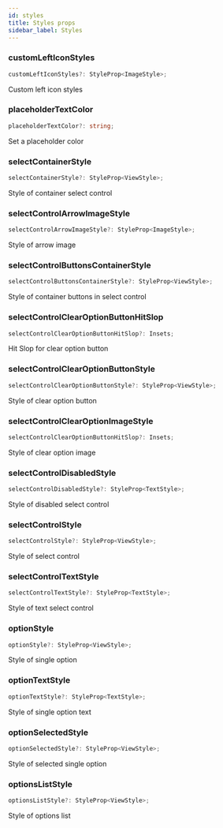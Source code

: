 ```yaml
---
id: styles
title: Styles props
sidebar_label: Styles
---
```


### customLeftIconStyles
```typescript jsx
customLeftIconStyles?: StyleProp<ImageStyle>;
```
Custom left icon styles

### placeholderTextColor
```typescript jsx
placeholderTextColor?: string;
```
Set a placeholder color

### selectContainerStyle
```typescript jsx
selectContainerStyle?: StyleProp<ViewStyle>;
```
Style of container select control

### selectControlArrowImageStyle
```typescript jsx
selectControlArrowImageStyle?: StyleProp<ImageStyle>;
```
Style of arrow image

### selectControlButtonsContainerStyle
```typescript jsx
selectControlButtonsContainerStyle?: StyleProp<ViewStyle>;
```
Style of container buttons in select control

### selectControlClearOptionButtonHitSlop
```typescript jsx
selectControlClearOptionButtonHitSlop?: Insets;
```
Hit Slop for clear option button

### selectControlClearOptionButtonStyle
```typescript jsx
selectControlClearOptionButtonStyle?: StyleProp<ViewStyle>;
```
Style of clear option button

### selectControlClearOptionImageStyle
```typescript jsx
selectControlClearOptionButtonHitSlop?: Insets;
```
Style of clear option image

### selectControlDisabledStyle
```typescript jsx
selectControlDisabledStyle?: StyleProp<TextStyle>;
```
Style of disabled select control

### selectControlStyle
```typescript jsx
selectControlStyle?: StyleProp<ViewStyle>;
```
Style of select control

### selectControlTextStyle
```typescript jsx
selectControlTextStyle?: StyleProp<TextStyle>;
```
Style of text select control

### optionStyle
```typescript jsx
optionStyle?: StyleProp<ViewStyle>;
```
Style of single option

### optionTextStyle
```typescript jsx
optionTextStyle?: StyleProp<TextStyle>;
```
Style of single option text

### optionSelectedStyle
```typescript jsx
optionSelectedStyle?: StyleProp<ViewStyle>;
```
Style of selected single option

### optionsListStyle
```typescript jsx
optionsListStyle?: StyleProp<ViewStyle>;
```
Style of options list
